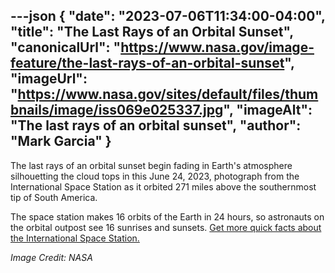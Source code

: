 ---json
{
  "date": "2023-07-06T11:34:00-04:00",
  "title": "The Last Rays of an Orbital Sunset",
  "canonicalUrl": "https://www.nasa.gov/image-feature/the-last-rays-of-an-orbital-sunset",
  "imageUrl": "https://www.nasa.gov/sites/default/files/thumbnails/image/iss069e025337.jpg",
  "imageAlt": "The last rays of an orbital sunset",
  "author": "Mark Garcia"
}
---

The last rays of an orbital sunset begin fading in Earth's atmosphere silhouetting the cloud tops in this June 24, 2023, photograph from the International Space Station as it orbited 271 miles above the southernmost tip of South America.

The space station makes 16 orbits of the Earth in 24 hours, so astronauts on the orbital outpost see 16 sunrises and sunsets. [Get more quick facts about the International Space Station.](https://www.nasa.gov/feature/facts-and-figures)

_Image Credit: NASA_
